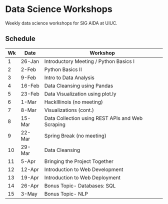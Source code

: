 # Data Science Workshops
Weekly data science workshops for SIG AIDA at UIUC.

## Schedule
| Wk | Date   | Workshop                                                 |
|----|--------|----------------------------------------------------------|
| 1  | 26-Jan | Introductory Meeting / Python Basics I                   |
| 2  | 2-Feb  | Python Basics II                                         |
| 3  | 9-Feb  | Intro to Data Analysis                                   |
| 4  | 16-Feb | Data Cleansing using Pandas                              |
| 5  | 23-Feb | Data Visualization using plot.ly                         |
| 6  | 1-Mar  | HackIllinois (no meeting)                                |
| 7  | 8-Mar  | Visualizations (cont.)                                   |
| 8  | 15-Mar | Data Collection using REST APIs and Web Scraping         |
| 9  | 22-Mar | Spring Break (no meeting)                                |
| 10 | 29-Mar | Data Cleansing                                           |
| 11 | 5-Apr  | Bringing the Project Together                            |
| 12 | 12-Apr | Introduction to Web Development                          |
| 13 | 19-Apr | Introduction to Web Deployment                           |
| 14 | 26-Apr | Bonus Topic- Databases: SQL                              |
| 15 | 3-May  | Bonus Topic- NLP                                         |
